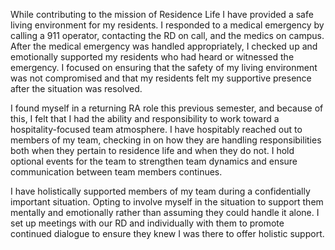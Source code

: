 While contributing to the mission of Residence Life I have provided a safe living environment for my residents. I responded to a medical emergency by calling a 911 operator, contacting the RD on call, and the medics on campus. After the medical emergency was handled appropriately, I checked up and emotionally supported my residents who had heard or witnessed the emergency. I focused on ensuring that the safety of my living environment was not compromised and that my residents felt my supportive presence after the situation was resolved.

I found myself in a returning RA role this previous semester, and because of this, I felt that I had the ability and responsibility to work toward a hospitality-focused team atmosphere. I have hospitably reached out to members of my team, checking in on how they are handling responsibilities both when they pertain to residence life and when they do not. I hold optional events for the team to strengthen team dynamics and ensure communication between team members continues. 

I have holistically supported members of my team during a confidentially important situation. Opting to involve myself in the situation to support them mentally and emotionally rather than assuming they could handle it alone. I set up meetings with our RD and individually with them to promote continued dialogue to ensure they knew I was there to offer holistic support. 